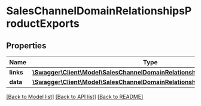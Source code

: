 # SalesChannelDomainRelationshipsProductExports

## Properties
Name | Type | Description | Notes
------------ | ------------- | ------------- | -------------
**links** | [**\Swagger\Client\Model\SalesChannelDomainRelationshipsProductExportsLinks**](SalesChannelDomainRelationshipsProductExportsLinks.md) |  | [optional] 
**data** | [**\Swagger\Client\Model\SalesChannelDomainRelationshipsProductExportsData[]**](SalesChannelDomainRelationshipsProductExportsData.md) |  | [optional] 

[[Back to Model list]](../../README.md#documentation-for-models) [[Back to API list]](../../README.md#documentation-for-api-endpoints) [[Back to README]](../../README.md)

